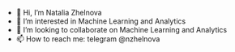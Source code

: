 - 👋 Hi, I’m Natalia Zhelnova
- 👀 I’m interested in Machine Learning and Analytics
- 💞️ I’m looking to collaborate on Machine Learning and Analytics
- 📫 How to reach me: telegram @nzhelnova



